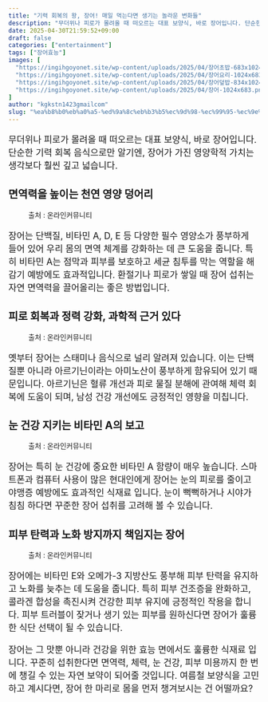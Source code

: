 ```yaml
---
title: "기력 회복의 왕, 장어! 매일 먹는다면 생기는 놀라운 변화들"
description: "무더위나 피로가 몰려올 때 떠오르는 대표 보양식, 바로 장어입니다. 단순한 기력 회복 음식으로만 알기엔, 장어가 가진 영양학적 가치는 생각보다 훨씬 깊고 넓습니다."
date: 2025-04-30T21:59:52+09:00
draft: false
categories: ["entertainment"]
tags: ["장어효능"]
images: [
  "https://ingihgoyonet.site/wp-content/uploads/2025/04/장어초밥-683x1024.jpg"
  "https://ingihgoyonet.site/wp-content/uploads/2025/04/장어요리-1024x683.jpg"
  "https://ingihgoyonet.site/wp-content/uploads/2025/04/장어덮밥-834x1024.jpg"
  "https://ingihgoyonet.site/wp-content/uploads/2025/04/장어-1024x683.png"
]
author: "kgkstn1423gmailcom"
slug: "%ea%b8%b0%eb%a0%a5-%ed%9a%8c%eb%b3%b5%ec%9d%98-%ec%99%95-%ec%9e%a5%ec%96%b4-%eb%a7%a4%ec%9d%bc-%eb%a8%b9%eb%8a%94%eb%8b%a4%eb%a9%b4-%ec%83%9d%ea%b8%b0%eb%8a%94-%eb%86%80%eb%9d%bc%ec%9a%b4-%eb%b3%80"
---
```


<p style="font-size:18px">무더위나 피로가 몰려올 때 떠오르는 대표 보양식, 바로 장어입니다. 단순한 기력 회복 음식으로만 알기엔, 장어가 가진 영양학적 가치는 생각보다 훨씬 깊고 넓습니다.</p> <h2 >면역력을 높이는 천연 영양 덩어리</h2> <figure ><img src="https://ingihgoyonet.site/wp-content/uploads/2025/04/장어초밥-683x1024.jpg" alt="" style="aspect-ratio:16/9;object-fit:cover"/><figcaption >출처 : 온라인커뮤니티</figcaption></figure> <p style="font-size:18px">장어는 단백질, 비타민 A, D, E 등 다양한 필수 영양소가 풍부하게 들어 있어 우리 몸의 면역 체계를 강화하는 데 큰 도움을 줍니다. 특히 비타민 A는 점막과 피부를 보호하고 세균 침투를 막는 역할을 해 감기 예방에도 효과적입니다. 환절기나 피로가 쌓일 때 장어 섭취는 자연 면역력을 끌어올리는 좋은 방법입니다.</p> <h2 >피로 회복과 정력 강화, 과학적 근거 있다</h2> <figure ><img src="https://ingihgoyonet.site/wp-content/uploads/2025/04/장어요리-1024x683.jpg" alt="" style="aspect-ratio:16/9;object-fit:cover"/><figcaption >출처 : 온라인커뮤니티</figcaption></figure> <p style="font-size:18px">옛부터 장어는 스태미나 음식으로 널리 알려져 있습니다. 이는 단백질뿐 아니라 아르기닌이라는 아미노산이 풍부하게 함유되어 있기 때문입니다. 아르기닌은 혈류 개선과 피로 물질 분해에 관여해 체력 회복에 도움이 되며, 남성 건강 개선에도 긍정적인 영향을 미칩니다.</p> <h2 >눈 건강 지키는 비타민 A의 보고</h2> <figure ><img src="https://ingihgoyonet.site/wp-content/uploads/2025/04/장어덮밥-834x1024.jpg" alt="" style="aspect-ratio:16/9;object-fit:cover"/><figcaption >출처 : 온라인커뮤니티</figcaption></figure> <p style="font-size:18px">장어는 특히 눈 건강에 중요한 비타민 A 함량이 매우 높습니다. 스마트폰과 컴퓨터 사용이 많은 현대인에게 장어는 눈의 피로를 줄이고 야맹증 예방에도 효과적인 식재료 입니다. 눈이 뻑뻑하거나 시야가 침침 하다면 꾸준한 장어 섭취를 고려해 볼 수 있습니다.</p> <h2 >피부 탄력과 노화 방지까지 책임지는 장어</h2> <figure ><img src="https://ingihgoyonet.site/wp-content/uploads/2025/04/장어-1024x683.png" alt="" style="aspect-ratio:16/9;object-fit:cover"/><figcaption >출처 : 온라인커뮤니티</figcaption></figure> <p style="font-size:18px">장어에는 비타민 E와 오메가-3 지방산도 풍부해 피부 탄력을 유지하고 노화를 늦추는 데 도움을 줍니다. 특히 피부 건조증을 완화하고, 콜라겐 합성을 촉진시켜 건강한 피부 유지에 긍정적인 작용을 합니다. 피부 트러블이 잦거나 생기 있는 피부를 원하신다면 장어가 훌륭한 식단 선택이 될 수 있습니다.</p> <p style="font-size:18px">장어는 그 맛뿐 아니라 건강을 위한 효능 면에서도 훌륭한 식재료 입니다. 꾸준히 섭취한다면 면역력, 체력, 눈 건강, 피부 미용까지 한 번에 챙길 수 있는 자연 보약이 되어줄 것입니다. 여름철 보양식을 고민하고 계시다면, 장어 한 마리로 몸을 먼저 챙겨보시는 건 어떨까요?</p>